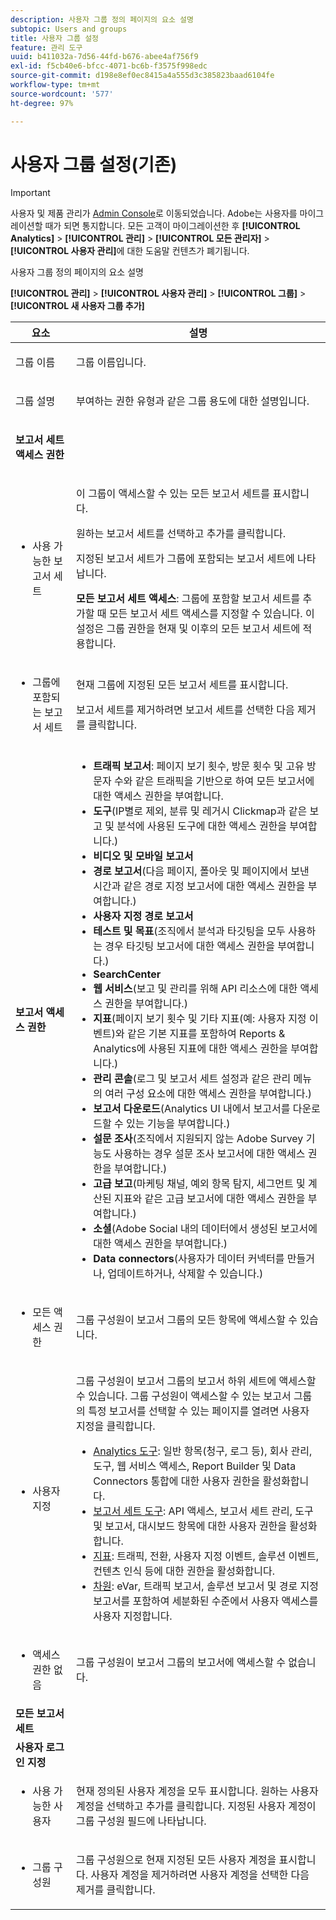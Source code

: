 ```yaml
---
description: 사용자 그룹 정의 페이지의 요소 설명
subtopic: Users and groups
title: 사용자 그룹 설정
feature: 관리 도구
uuid: b411032a-7d56-44fd-b676-abee4af756f9
exl-id: f5cb40e6-bfcc-4071-bc6b-f3575f998edc
source-git-commit: d198e8ef0ec8415a4a555d3c385823baad6104fe
workflow-type: tm+mt
source-wordcount: '577'
ht-degree: 97%

---
```


# 사용자 그룹 설정(기존)

>[!IMPORTANT]
>
>사용자 및 제품 관리가 [Admin Console](https://helpx.adobe.com/kr/enterprise/using/admin-console.html)로 이동되었습니다. Adobe는 사용자를 마이그레이션할 때가 되면 통지합니다. 모든 고객이 마이그레이션한 후 **[!UICONTROL Analytics]** > **[!UICONTROL 관리]** > **[!UICONTROL 모든 관리자]** > **[!UICONTROL 사용자 관리]**&#x200B;에 대한 도움말 컨텐츠가 폐기됩니다.

사용자 그룹 정의 페이지의 요소 설명

**[!UICONTROL 관리]** > **[!UICONTROL 사용자 관리]** > **[!UICONTROL 그룹]** > **[!UICONTROL 새 사용자 그룹 추가]**

<table id="table_85E9EBF7984545C780631D6C2090BD99"> 
 <thead> 
  <tr> 
   <th colname="col1" class="entry"> 요소 </th> 
   <th colname="col2" class="entry"> 설명 </th> 
  </tr> 
 </thead>
 <tbody> 
  <tr> 
   <td colname="col1"> <p>그룹 이름 </p> </td> 
   <td colname="col2"> <p>그룹 이름입니다. </p> </td> 
  </tr> 
  <tr> 
   <td colname="col1"> <p>그룹 설명 </p> </td> 
   <td colname="col2"> <p>부여하는 권한 유형과 같은 그룹 용도에 대한 설명입니다. </p> </td> 
  </tr> 
  <tr> 
   <td colname="col1"> <p><b>보고서 세트 액세스 권한</b> </p> </td> 
   <td colname="col2"> </td> 
  </tr> 
  <tr> 
   <td colname="col1"> <p> 
     <ul id="ul_62D4A028A1194E02B2F0D364D01E741C"> 
      <li id="li_11ADAD0A625046409B4FCCEF1D14E1E6">사용 가능한 보고서 세트 </li> 
     </ul> </p> </td> 
   <td colname="col2"> <p>이 그룹이 액세스할 수 있는 모든 보고서 세트를 표시합니다. </p> <p>원하는 보고서 세트를 선택하고 <span class="uicontrol">추가</span>를 클릭합니다. </p> <p>지정된 보고서 세트가 <span class="wintitle">그룹에 포함되는 보고서 세트</span>에 나타납니다. </p> <p><b>모든 보고서 세트 액세스</b>: 그룹에 포함할 보고서 세트를 추가할 때 <span class="uicontrol">모든 보고서 세트 액세스</span>를 지정할 수 있습니다. 이 설정은 그룹 권한을 현재 및 이후의 모든 보고서 세트에 적용합니다. </p> </td> 
  </tr> 
  <tr> 
   <td colname="col1"> <p> 
     <ul id="ul_2615D113681C402E8F6B2A844B402626"> 
      <li id="li_6E04FC6AE26F4052835EF3AE51CDE2E3">그룹에 포함되는 보고서 세트 </li> 
     </ul> </p> </td> 
   <td colname="col2"> <p>현재 그룹에 지정된 모든 보고서 세트를 표시합니다. </p> <p>보고서 세트를 제거하려면 보고서 세트를 선택한 다음 <span class="uicontrol">제거</span>를 클릭합니다. </p> </td> 
  </tr> 
  <tr> 
   <td colname="col1"> <p><b>보고서 액세스 권한</b> </p> </td> 
   <td colname="col2"> 
     <p> 
      <ul id="ul_81ABB1701BEC44ECB548F98EB818F83B"> 
       <li id="li_FCE10A56AF904C9CBCE24AC91025639C"><b>트래픽 보고서</b>: 페이지 보기 횟수, 방문 횟수 및 고유 방문자 수와 같은 트래픽을 기반으로 하여 모든 보고서에 대한 액세스 권한을 부여합니다. </li> 
       <li id="li_2742B7A661FC45F496DFFBBB6CE675DE"><b>도구</b>(IP별로 제외, 분류 및 레거시 Clickmap과 같은 보고 및 분석에 사용된 도구에 대한 액세스 권한을 부여합니다.) </li> 
       <li id="li_88D54C31211B4A38B46FF64651718865"><b>비디오 및 모바일 보고서</b> </li> 
       <li id="li_DBC756832B52433DA6467EA8AEC02DBA"><b>경로 보고서</b>(다음 페이지, 폴아웃 및 페이지에서 보낸 시간과 같은 경로 지정 보고서에 대한 액세스 권한을 부여합니다.) </li> 
       <li id="li_D0B1B964C071441EAEC919DD7CC08E3D"><b>사용자 지정 경로 보고서</b> </li> 
       <li id="li_D63F60FF2DD2418A876B53404634D12D"><b>테스트 및 목표</b>(조직에서 분석과 타깃팅을 모두 사용하는 경우 타깃팅 보고서에 대한 액세스 권한을 부여합니다.) </li> 
       <li id="li_03CE1718D51049D596DB061932D97506"><b>SearchCenter</b> </li> 
       <li id="li_78AB0BCEDBA946718F90B6D7AB52CB80"><b>웹 서비스</b>(보고 및 관리를 위해 API 리소스에 대한 액세스 권한을 부여합니다.) </li> 
       <li id="li_DCA83780F6214AF1A82255BC977744F1"><b>지표</b>(페이지 보기 횟수 및 기타 지표(예: 사용자 지정 이벤트)와 같은 기본 지표를 포함하여 Reports &amp; Analytics에 사용된 지표에 대한 액세스 권한을 부여합니다.)</li> 
       <li id="li_A200E3CED33D4B15BFD30CBDD930912C"><b>관리 콘솔</b>(로그 및 보고서 세트 설정과 같은 관리 메뉴의 여러 구성 요소에 대한 액세스 권한을 부여합니다.) </li> 
       <li id="li_CF3FA04D402A47618401633BA8583010"><b>보고서 다운로드</b>(Analytics UI 내에서 보고서를 다운로드할 수 있는 기능을 부여합니다.) </li> 
       <li id="li_03AC2D9FF43648CB90E514C62DC31217"><b>설문 조사</b>(조직에서 지원되지 않는 Adobe Survey 기능도 사용하는 경우 설문 조사 보고서에 대한 액세스 권한을 부여합니다.) </li> 
       <li id="li_9FC3F25F335641B5AC9232BDC2DCCECA"><b>고급 보고</b>(마케팅 채널, 예외 항목 탐지, 세그먼트 및 계산된 지표와 같은 고급 보고서에 대한 액세스 권한을 부여합니다.) </li> 
       <li id="li_DB56BEB8D31A4918B5CCD3CBBC1DF40A"><b>소셜</b>(Adobe Social 내의 데이터에서 생성된 보고서에 대한 액세스 권한을 부여합니다.) </li> 
       <li id="li_3C2F4F91B92A4CD9BCDD69E6FCE85EEE"><b>Data connectors</b>(사용자가 데이터 커넥터를 만들거나, 업데이트하거나, 삭제할 수 있습니다.) </li> 
      </ul> </p> 
   </td> 
  </tr> 
  <tr> 
   <td colname="col1"> <p> 
     <ul id="ul_CE3DC9C5D63348E48D72BEC32C9A2B45"> 
      <li id="li_9636E0FA37BE4FE48F8723F46C96FFC4">모든 액세스 권한 </li> 
     </ul> </p> </td> 
   <td colname="col2"> <p>그룹 구성원이 보고서 그룹의 모든 항목에 액세스할 수 있습니다. </p> </td> 
  </tr> 
  <tr> 
   <td colname="col1"> <p> 
     <ul id="ul_B573C170710545F0BF5CC3675A8F7ECA"> 
      <li id="li_238BA42873E24953A0D73443F36BD7C8">사용자 지정 </li> 
     </ul> </p> </td> 
   <td colname="col2"> <p>그룹 구성원이 보고서 그룹의 보고서 하위 세트에 액세스할 수 있습니다. 그룹 구성원이 액세스할 수 있는 보고서 그룹의 특정 보고서를 선택할 수 있는 페이지를 열려면 <span class="uicontrol">사용자 지정</span>을 클릭합니다. </p> 
    <ul id="ul_16D5EF18D57D4608AEEDEC40D90D8828"> 
     <li id="li_F29E84C6228A464C8807F09205AEAAC6"><a href="/help/admin/user-management2/c-customize-report-access/groups-analytics-tools.md"> Analytics 도구</a>: 일반 항목(청구, 로그 등), 회사 관리, 도구, 웹 서비스 액세스, Report Builder 및 Data Connectors 통합에 대한 사용자 권한을 활성화합니다. </li> 
     <li id="li_A6EB788162A2455E94CE54B9279A854D"><a href="/help/admin/user-management2/c-customize-report-access/groups-report-suite-tools.md"> 보고서 세트 도구</a>: API 액세스, 보고서 세트 관리, 도구 및 보고서, 대시보드 항목에 대한 사용자 권한을 활성화합니다. </li> 
     <li id="li_EDB0255E009B4F1CAFAF53966B41363C"><a href="/help/admin/user-management2/c-customize-report-access/groups-metrics.md"> 지표</a>: 트래픽, 전환, 사용자 지정 이벤트, 솔루션 이벤트, 컨텐츠 인식 등에 대한 권한을 활성화합니다. </li> 
     <li id="li_8DAE87D1DEF54803A9C6FE31C01F0FB0"><a href="/help/admin/user-management2/c-customize-report-access/groups-dimensions.md"> 차원</a>: eVar, 트래픽 보고서, 솔루션 보고서 및 경로 지정 보고서를 포함하여 세분화된 수준에서 사용자 액세스를 사용자 지정합니다. </li> 
    </ul> </td> 
  </tr> 
  <tr> 
   <td colname="col1"> <p> 
     <ul id="ul_F992DC52D44B4E1E9448D699A57AA7A9"> 
      <li id="li_5D07359AF741418FB73468400686CB57">액세스 권한 없음 </li> 
     </ul> </p> </td> 
   <td colname="col2"> <p>그룹 구성원이 보고서 그룹의 보고서에 액세스할 수 없습니다. </p> </td> 
  </tr> 
  <tr> 
   <td colname="col1"><b>모든 보고서 세트</b> </td> 
   <td colname="col2"> </td> 
  </tr>  
  <tr> 
   <td colname="col1"><b>사용자 로그인 지정</b> </td> 
   <td colname="col2"> </td> 
  </tr> 
  <tr> 
   <td colname="col1"> <p> 
     <ul id="ul_8C68B33A3847467DBDC58838E3E85612"> 
      <li id="li_9BA51B0001AA41DE949322083A6CE70D">사용 가능한 사용자 </li> 
     </ul> </p> </td> 
   <td colname="col2"> <p>현재 정의된 사용자 계정을 모두 표시합니다. 원하는 사용자 계정을 선택하고 <span class="uicontrol">추가</span>를 클릭합니다. 지정된 사용자 계정이 <span class="uicontrol">그룹 구성원</span> 필드에 나타납니다. </p> </td> 
  </tr> 
  <tr> 
   <td colname="col1"> <p> 
     <ul id="ul_5EAE5B2B54EA4C87BAA0C30AE9C8ECB0"> 
      <li id="li_FB6C9E925A5E498BBAFE13EF7606E940">그룹 구성원 </li> 
     </ul> </p> </td> 
   <td colname="col2"> <p>그룹 구성원으로 현재 지정된 모든 사용자 계정을 표시합니다. 사용자 계정을 제거하려면 사용자 계정을 선택한 다음 <span class="uicontrol">제거</span>를 클릭합니다. </p> </td> 
  </tr> 
 </tbody> 
</table>

